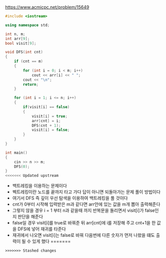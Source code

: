 https://www.acmicpc.net/problem/15649
```C++
#include <iostream>

using namespace std;

int n, m;
int arr[9];
bool visit[9];

void DFS(int cnt)
{
	if (cnt == m)
	{
		for (int i = 0; i < m; i++)
			cout << arr[i] << " ";
		cout << "\n";
		return;
	}

	for (int i = 1; i <= n; i++)
	{
		if(visit[i] == false)
		{
			visit[i] = true;
			arr[cnt] = i;
			DFS(cnt + 1);
			visit[i] = false;
		}
	}
}

int main()
{
	cin >> n >> m;
	DFS(0);
}
<<<<<<< Updated upstream
```
- 백트레킹을 이용하는 문제이다
- 벡트레킹이란 노드를 끝까지 타고 가다 답이 아니면 되돌아가는 문제 풀이 방법이다
- 여기서 DFS 즉 깊이 우선 탐색을 이용하여 백트레킹을 풀 것이다
- cnt가 0부터 시작해 입력받은 m과 같다면 arr안에 있는 값을 m개 뽑아 출력해준다
- 그렇지 않을 경우 i = 1 부터 n과 같을때 까지 반복문을 돌리면서 visit[i]가 false인지 판단을 해준다
- false일 경우 visit[i]를 true로 바꿔준 뒤 arr[cnt]에 i를 저장해 주고 cnt+1을 한 값을 DFS에 넣어 재귀를 타준다
- 재귀에서 나오면 visit[i]는 false로 바꿔 다음번에 다른 숫자가 먼저 나왔을 떄도 출력이 될 수  있게 했다
=======
```
>>>>>>> Stashed changes
